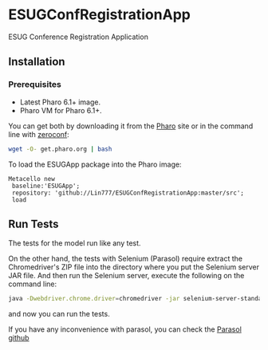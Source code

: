 # ESUGConfRegistrationApp
ESUG Conference Registration Application

## Installation 
### Prerequisites
- Latest Pharo 6.1+ image.
- Pharo VM for Pharo 6.1+.

You can get both by downloading it from the [Pharo](http://pharo.org) site or in the command line with [zeroconf](http://get.pharo.org): 

```bash
wget -O- get.pharo.org | bash
```

To load the ESUGApp package into the Pharo image:

```Smalltalk
Metacello new
 baseline:'ESUGApp';
 repository: 'github://Lin777/ESUGConfRegistrationApp:master/src';
 load
```

## Run Tests

The tests for the model run like any test.

On the other hand, the tests with Selenium (Parasol) require extract the Chromedriver's ZIP file into the directory where you put the Selenium server JAR file. And then run the Selenium server, execute the following on the command line:

```bash
java -Dwebdriver.chrome.driver=chromedriver -jar selenium-server-standalone-3.0.1.jar
```

and now you can run the tests.

If you have any inconvenience with parasol, you can check the [Parasol github](https://github.com/SeasideSt/Parasol)
